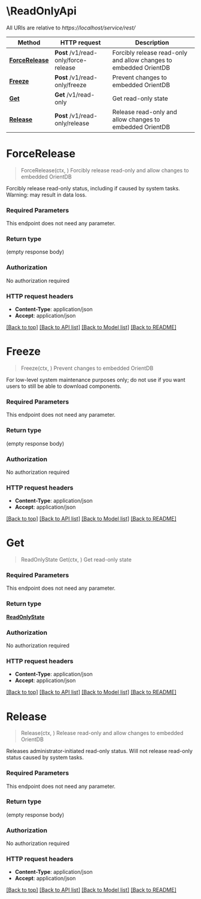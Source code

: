 # \ReadOnlyApi

All URIs are relative to *https://localhost/service/rest/*

Method | HTTP request | Description
------------- | ------------- | -------------
[**ForceRelease**](ReadOnlyApi.md#ForceRelease) | **Post** /v1/read-only/force-release | Forcibly release read-only and allow changes to embedded OrientDB
[**Freeze**](ReadOnlyApi.md#Freeze) | **Post** /v1/read-only/freeze | Prevent changes to embedded OrientDB
[**Get**](ReadOnlyApi.md#Get) | **Get** /v1/read-only | Get read-only state
[**Release**](ReadOnlyApi.md#Release) | **Post** /v1/read-only/release | Release read-only and allow changes to embedded OrientDB


# **ForceRelease**
> ForceRelease(ctx, )
Forcibly release read-only and allow changes to embedded OrientDB

Forcibly release read-only status, including if caused by system tasks. Warning: may result in data loss.

### Required Parameters
This endpoint does not need any parameter.

### Return type

 (empty response body)

### Authorization

No authorization required

### HTTP request headers

 - **Content-Type**: application/json
 - **Accept**: application/json

[[Back to top]](#) [[Back to API list]](../README.md#documentation-for-api-endpoints) [[Back to Model list]](../README.md#documentation-for-models) [[Back to README]](../README.md)

# **Freeze**
> Freeze(ctx, )
Prevent changes to embedded OrientDB

For low-level system maintenance purposes only; do not use if you want users to still be able to download components.

### Required Parameters
This endpoint does not need any parameter.

### Return type

 (empty response body)

### Authorization

No authorization required

### HTTP request headers

 - **Content-Type**: application/json
 - **Accept**: application/json

[[Back to top]](#) [[Back to API list]](../README.md#documentation-for-api-endpoints) [[Back to Model list]](../README.md#documentation-for-models) [[Back to README]](../README.md)

# **Get**
> ReadOnlyState Get(ctx, )
Get read-only state



### Required Parameters
This endpoint does not need any parameter.

### Return type

[**ReadOnlyState**](ReadOnlyState.md)

### Authorization

No authorization required

### HTTP request headers

 - **Content-Type**: application/json
 - **Accept**: application/json

[[Back to top]](#) [[Back to API list]](../README.md#documentation-for-api-endpoints) [[Back to Model list]](../README.md#documentation-for-models) [[Back to README]](../README.md)

# **Release**
> Release(ctx, )
Release read-only and allow changes to embedded OrientDB

Releases administrator-initiated read-only status. Will not release read-only status caused by system tasks.

### Required Parameters
This endpoint does not need any parameter.

### Return type

 (empty response body)

### Authorization

No authorization required

### HTTP request headers

 - **Content-Type**: application/json
 - **Accept**: application/json

[[Back to top]](#) [[Back to API list]](../README.md#documentation-for-api-endpoints) [[Back to Model list]](../README.md#documentation-for-models) [[Back to README]](../README.md)

